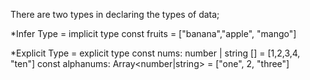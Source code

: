 There are two types in declaring the types of data;

*Infer Type = implicit type
  const fruits = ["banana","apple", "mango"]

*Explicit Type = explicit type
  const nums: number | string [] = [1,2,3,4, "ten"]
  const alphanums: Array<number|string> = ["one", 2, "three"]

